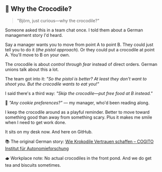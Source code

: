 ## 🐊 Why the Crocodile?

> "Björn, just curious—why the crocodile?"

Someone asked this in a team chat once. I told them about a German management story I'd heard.

Say a manager wants you to move from point A to point B. They could just tell you to do it (*the pistol approach*). Or they could put a crocodile at point A. You'll move to B on your own.

The crocodile is about *control through fear* instead of direct orders. German unions talk about this a lot.

The team got into it:
*"So the pistol is better? At least they don't want to shoot you. But the crocodile wants to eat you!"*

I said there's a third way: *"Skip the crocodile—put free food at B instead."*

🍪 *"Any cookie preferences?"* — my manager, who'd been reading along.

I keep the crocodile around as a playful reminder. Better to move toward something good than away from something scary. Plus it makes me smile when I need to get work done.

It sits on my desk now. And here on GitHub.

📚 The original German story: [Wie Krokodile Vertrauen schaffen – COGITO Institut für Autonomieforschung](https://cogito-institut.de/?page_id=45)

🫖 Workplace note: No actual crocodiles in the front pond. And we do get tea and biscuits sometimes.
